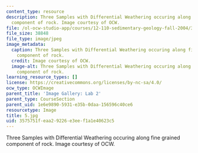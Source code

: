```yaml
---
content_type: resource
description: Three Samples with Differential Weathering occuring along fine grained
  component of rock. Image courtesy of OCW.
file: /ol-ocw-studio-app/courses/12-110-sedimentary-geology-fall-2004/3575751feaa29226e3eef1a1e40623c5_5.jpg
file_size: 38848
file_type: image/jpeg
image_metadata:
  caption: Three Samples with Differential Weathering occuring along fine grained
    component of rock.
  credit: Image courtesy of OCW.
  image-alt: Three Samples with Differential Weathering occuring along fine grained
    component of rock.
learning_resource_types: []
license: https://creativecommons.org/licenses/by-nc-sa/4.0/
ocw_type: OCWImage
parent_title: 'Image Gallery: Lab 2'
parent_type: CourseSection
parent_uid: 1e6e9890-5931-e35b-0daa-156596c40ce6
resourcetype: Image
title: 5.jpg
uid: 3575751f-eaa2-9226-e3ee-f1a1e40623c5
---
```

Three Samples with Differential Weathering occuring along fine grained component of rock. Image courtesy of OCW.